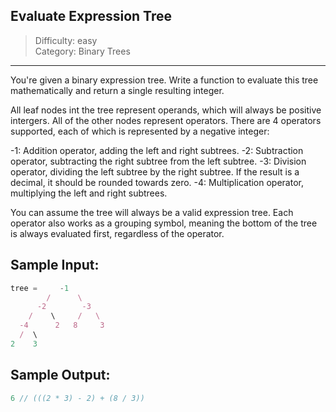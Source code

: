 ## Evaluate Expression Tree

> Difficulty: easy  
> Category: Binary Trees

---

You're given a binary expression tree. Write a function to evaluate this tree
mathematically and return a single resulting integer.

All leaf nodes int the tree represent operands, which will always be positive 
intergers. All of the other nodes represent operators. There are 4 operators
supported, each of which is represented by a negative integer:

-1: Addition operator, adding the left and right subtrees.
-2: Subtraction operator, subtracting the right subtree from the left subtree.
-3: Division operator, dividing the left subtree by the right subtree. If the
      result is a decimal, it should be rounded towards zero.
-4: Multiplication operator, multiplying the left and right subtrees.

You can assume the tree will always be a valid expression tree. Each operator
also works as a grouping symbol, meaning the bottom of the tree is always evaluated
first, regardless of the operator.

## Sample Input:
```javascript
tree =     -1
        /      \
      -2        -3
    /    \     /   \
  -4      2   8     3
  /  \
2    3
```

## Sample Output:
```javascript
6 // (((2 * 3) - 2) + (8 / 3))
```
